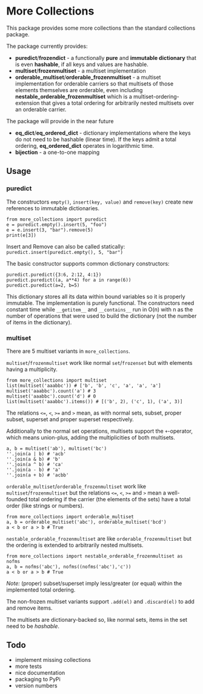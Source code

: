 # More Collections

This package provides some more collections than the standard collections package.

The package currently provides:

* **puredict**/**frozendict** - a functionally **pure** and **immutable dictionary** that is even **hashable**,
if all keys and values are hashable.
* **multiset**/**frozenmultiset** - a multiset implementation
* **orderable_multiset**/**orderable_frozenmultiset** - a multiset implementation for orderable carriers so that
multisets of those elements themselves are orderable, even including **nestable_orderable_frozenmultiset**
which is a multiset-ordering-extension that gives a total ordering for arbitrarily nested multisets over an orderable carrier.

The package will provide in the near future
* **eq_dict**/**eq_ordered_dict** - dictionary implementations where the keys do not need to be hashable (linear time). If the keys admit a total ordering, **eq_ordered_dict** operates in logarithmic time.
* **bijection** - a one-to-one mapping

## Usage
### puredict

The constructors `empty()`, `insert(key, value)` and `remove(key)` create new
references to immutable dictionaries.

    from more_collections import puredict
    e = puredict.empty().insert(5, "foo")
    e = e.insert(3, "bar").remove(5)
    print(e[3])

Insert and Remove can also be called statically:
    `puredict.insert(puredict.empty(), 5, "bar")`

The basic constructor supports common dictionary constructors:

    puredict.puredict({3:6, 2:12, 4:1})
    puredict.puredict((a, a**4) for a in range(6))
    puredict.puredict(a=2, b=5)

This dictionary stores all its data within bound variables so it is properly immutable. The implementation is purely functional. The constructors need constant time while `__getitem__` and `__contains__` run in O(n) with n as the number of operations that were used to build the dictionary (not the number of items in the dictionary).

### multiset

There are 5 multiset variants in `more_collections`.

`multiset`/`frozenmultiset` work like normal `set`/`frozenset` but with elements
having a multiplicity.

    from more_collections import multiset
    list(multiset('aaabbc')) # ['b', 'b', 'c', 'a', 'a', 'a']
    multiset('aaabbc').count('a') # 3
    multiset('aaabbc').count('d') # 0
    list(multiset('aaabbc').items()) # [('b', 2), ('c', 1), ('a', 3)]

The relations `<=`, `<`, `>=` and `>` mean, as with normal sets, subset, proper subset, superset and proper superset respectively.

Additionally to the normal set operations, multisets support the `+`-operator, which means union-plus, adding the multiplicities of both multisets.

    a, b = multiset('ab'), multiset('bc')
    ''.join(a | b) # 'acb'
    ''.join(a & b) # 'b'
    ''.join(a ^ b) # 'ca'
    ''.join(a - b) # 'a'
    ''.join(a + b) # 'acbb'

`orderable_multiset`/`orderable_frozenmultiset` work like `multiset`/`frozenmultiset` but the relations `<=`, `<`, `>=` and `>` mean a well-founded total ordering if the carrier (the elements of the sets) have a total order (like strings or numbers).

    from more_collections import orderable_multiset
    a, b = orderable_multiset('abc'), orderable_multiset('bcd')
    a < b or a > b # True

`nestable_orderable_frozenmultiset` are like `orderable_frozenmultiset` but the ordering is extended to arbitrarily nested multisets.

    from more_collections import nestable_orderable_frozenmultiset as nofms
    a, b = nofms('abc'), nofms((nofms('abc'),'c'))
    a < b or a > b # True

*Note:* (proper) subset/superset imply less/greater (or equal) within the implemented total ordering.

The non-frozen multiset variants support `.add(el)` and `.discard(el)` to add and remove items.

The multisets are dictionary-backed so, like normal sets, items in the set need to be *hashable*.

## Todo

* implement missing collections
* more tests
* nice documentation
* packaging to PyPi
* version numbers
